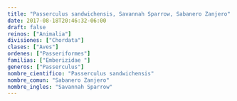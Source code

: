 ```yaml
---
title: "Passerculus sandwichensis, Savannah Sparrow, Sabanero Zanjero"
date: 2017-08-18T20:46:32-06:00
draft: false
reinos: ["Animalia"]
divisiones: ["Chordata"]
clases: ["Aves"]
ordenes: ["Passeriformes"]
familias: ["Emberizidae "]
generos: ["Passerculus"]
nombre_cientifico: "Passerculus sandwichensis"
nombre_comun: "Sabanero Zanjero"
nombre_ingles: "Savannah Sparrow"
---
```

